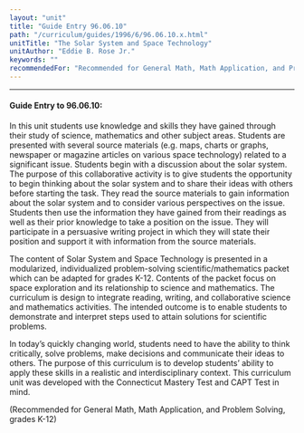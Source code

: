 ```yaml
---
layout: "unit"
title: "Guide Entry 96.06.10"
path: "/curriculum/guides/1996/6/96.06.10.x.html"
unitTitle: "The Solar System and Space Technology"
unitAuthor: "Eddie B. Rose Jr."
keywords: ""
recommendedFor: "Recommended for General Math, Math Application, and Problem Solving, grades K-12"
---
```

<body>
<hr/>
 <h4>
  Guide Entry to 96.06.10:
 </h4>
 In this unit students use knowledge and skills they have gained through their study of science, mathematics and other subject areas. Students are presented with several source materials (e.g. maps, charts or graphs, newspaper or magazine articles on various space technology) related to a significant issue. Students begin with a discussion about the solar system. The purpose of this collaborative activity is to give students the opportunity to begin thinking about the solar system and to share their ideas with others before starting the task. They read the source materials to gain information about the solar system and to consider various perspectives on the issue. Students then use the information they have gained from their readings as well as their prior knowledge to take a position on the issue. They will participate in a persuasive writing project in which they will state their position and support it with information from the source materials.
 <p>
  The content of Solar System and Space Technology is presented in a modularized, individualized problem-solving scientific/mathematics packet which can be adapted for grades K-12. Contents of the packet focus on space exploration and its relationship to science and mathematics. The curriculum is design to integrate reading, writing, and collaborative science and mathematics activities. The intended outcome is to enable students to demonstrate and interpret steps used to attain solutions for scientific problems.
 </p>
 <p>
  In today’s quickly changing world, students need to have the ability to think critically, solve problems, make decisions and communicate their ideas to others. The purpose of this curriculum is to develop students’ ability to apply these skills in a realistic and interdisciplinary context. This curriculum unit was developed with the Connecticut Mastery Test and CAPT Test in mind.
 </p>
 <p>
  (Recommended for General Math, Math Application, and Problem Solving, grades K-12)
 </p>

</body>